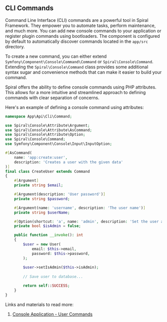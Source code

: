 ## CLI Commands

Command Line Interface (CLI) commands are a powerful tool in Spiral Framework. They empower you to automate tasks, perform maintenance, and much more. You can add new console commands to your application or register plugin commands using bootloaders. The component is configured by default to automatically discover commands located in the `app/src` directory.

To create a new command, you can either extend `Symfony\Component\Console\Command\Command` or `Spiral\Console\Command`. Extending the `Spiral\Console\Command` class provides some additional syntax sugar and convenience methods that can make it easier to build your command.

Spiral offers the ability to define console commands using PHP attributes. This allows for a more intuitive and streamlined approach to defining commands with clear separation of concerns.

Here's an example of defining a console command using attributes:

```php
namespace App\Api\Cli\Command;

use Spiral\Console\Attribute\Argument;
use Spiral\Console\Attribute\AsCommand;
use Spiral\Console\Attribute\Option;
use Spiral\Console\Command;
use Symfony\Component\Console\Input\InputOption;

#[AsCommand(
    name: 'app:create:user', 
    description: 'Creates a user with the given data'
)]
final class CreateUser extends Command
{
    #[Argument]
    private string $email;

    #[Argument(description: 'User password')]
    private string $password;

    #[Argument(name: 'username', description: 'The user name')]
    private string $userName;

    #[Option(shortcut: 'a', name: 'admin', description: 'Set the user as admin')]
    private bool $isAdmin = false;

    public function __invoke(): int
    {
        $user = new User(
            email: $this->email,
            password: $this->password,
        );
        
        $user->setIsAdmin($this->isAdmin);
        
        // Save user to database...

        return self::SUCCESS;
    }
}
``` 

Links and materials to read more:
1. [Console Application - User Commands](https://spiral.dev/docs/console-commands/current)
